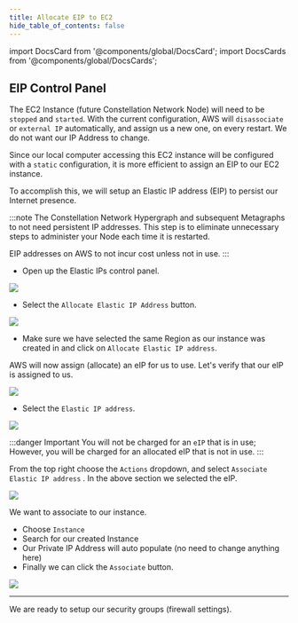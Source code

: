 ```yaml
---
title: Allocate EIP to EC2
hide_table_of_contents: false
---
```

<intro-end />

import DocsCard from '@components/global/DocsCard';
import DocsCards from '@components/global/DocsCards';

<head>
  <title>Amazon Web Services (AWS)</title>
  <meta
    name="description"
    content="Apply an EIP to our AWS EC2 instance"
  />
</head>

## EIP Control Panel

The EC2 Instance (future Constellation Network Node) will need to be `stopped` and `started`. With the current configuration, AWS will `disassociate` or `external IP` automatically, and assign us a new one, on every restart. We do not want our IP Address to change. 

Since our local computer accessing this EC2 instance will be configured with a `static` configuration, it is more efficient to assign an EIP to our EC2 instance. 

To accomplish this, we will setup an Elastic IP address (EIP) to persist our Internet presence.

:::note
The Constellation Network Hypergraph and subsequent Metagraphs to not need persistent IP addresses. This step is to eliminate unnecessary steps to administer your Node each time it is restarted.

EIP addresses on AWS to not incur cost unless not in use.
:::
<br/>

- Open up the Elastic IPs control panel.

![](/img/validator_nodes/node-ec2-eip1.png)

- Select the `Allocate Elastic IP Address` button.

![](/img/validator_nodes/node-ec2-eip2.png)

- Make sure we have selected the same Region as our instance was created in and click on `Allocate Elastic IP address`.

AWS will now assign (allocate) an eIP for us to use. Let's verify that our eIP is assigned to us.

![](/img/validator_nodes/node-ec2-eip3.png)

- Select the `Elastic IP address`.

![](/img/validator_nodes/node-ec2-eip4.png)

:::danger Important 
You will not be charged for an `eIP` that is in use; However, you will be charged for an allocated eIP that is not in use.
:::

From the top right choose the `Actions` dropdown, and select `Associate Elastic IP address` . In the above section we selected the eIP.

![](/img/validator_nodes/node-ec2-eip5.png)

We want to associate to our instance.

 - Choose `Instance`
 - Search for our created Instance
 - Our Private IP Address will auto populate (no need to change anything here)
 - Finally we can click the `Associate` button.

![](/img/validator_nodes/node-ec2-eip6.png)

---

We are ready to setup our security groups (firewall settings).